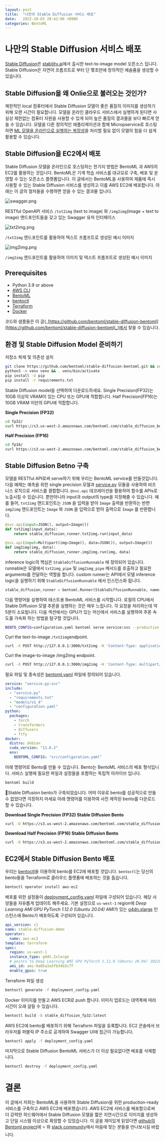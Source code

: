 ```yaml
---
layout: post
title:  "나만의 Stable Diffusion 서비스 배포"
date:   2022-10-03 20:42:00 +0900
categories: BentoML
---
```


# 나만의 Stable Diffusion 서비스 배포

[Stable Diffusion](https://stability.ai/blog/stable-diffusion-public-release)은 [stability.ai](http://stability.ai/)에서 출시한 text-to-image model 오픈소스 입니다. Stable Diffusion은 자연어 프롬프트로 부터 단 몇초만에 창의적인 예술품을 생성할 수 있습니다.

## Stable Diffusion을 왜 Onlie으로 불러오는 것인가?

제한적인 local 컴퓨터에서 Stable Diffusion 모델이 좋은 품질의 이미지를 생성하기 위해 오랜 시간이 필요합니다. 모델을 온라인 클라우드 서비스에서 실행하게 된다면 사실상 제한없는 컴퓨터 자원을 사용할 수 있게 되어 높은 품질의 결과물을 보다 빠르게 얻을 수 있습니다. 모델을 다른 창의적인 애플리케이션과 함께 Micropservice로 호스팅하면 [ML 모델을 온라인으로 실행하는 복잡성](https://modelserving.com/blog/why-do-people-say-its-so-hard-to-deploy-a-ml-model-to-production)을 처리할 필요 없이 모델의 힘을 더 쉽게 활용할 수 있습니다.

## Stable Diffusion을 EC2에서 배포

Stable Diffusion 모델을 온라인으로 호스팅하는 한가지 방법은 BentoML 과 AWS의 EC2를 활용하는 것입니다. BentoML은 기계 학습 서비스를 대규모로 구축, 배포 및 운영할 수 있는 오픈소스 플랫폼입니다. 이 글에서는 BentoML을 사용하여 제품에 즉시 사용할 수 있는 Stable Diffusion 서비스를 생성하고 이를 AWS EC2에 배포합니다. 아래는 이 글의 절차들을 수행하면 얻을 수 있는 결과물 입니다.

![swagger.png](/assets/images/stable_diffusion/swagger.png)

RESTful OpenAPI 서비스 `/txt2img` (text to image) 와 `/img2img`(image + text to image) 앤드포인트들을 갖고 있는 Swagger 유저 인터페이스

![txt2img.png](/assets/images/stable_diffusion/txt2img.png)

`/txt2img` 엔드포인트를 활용하여 텍스트 프롬프트로 생성된 예시 이미지

![img2img.png](/assets/images/stable_diffusion/img2img.png)

`/img2img` 엔드포인트를 활용하여 이미지 및 텍스트 프롬프트로 생성된 예시 이미지

## **Prerequisites**

- Python 3.9 or above
- [AWS CLI](https://docs.aws.amazon.com/cli/latest/userguide/getting-started-install.html)
- [BentoML](https://docs.bentoml.org/en/latest/installation.html)
- [bentoctl](https://github.com/bentoml/bentoctl#installation)
- [Terraform](https://learn.hashicorp.com/tutorials/terraform/install-cli)
- [Docker](http://docs.docker.com/install)

코드와 샘플들은 이 글(_[https://github.com/bentoml/stable-diffusion-bentoml](https://github.com/bentoml/stable-diffusion-bentoml)_)에서 찾을 수 있습니다.

## 환경 및 Stable Diffusion Model 준비하기

저장소 복제 및 의존성 설치

```bash
git clone https://github.com/bentoml/stable-diffusion-bentoml.git && cd stable-diffusion-bentoml
python3 -m venv venv && . venv/bin/activate
pip install -U pip
pip install -r requirements.txt
```

Stable Diffusion model을 선택하여 다운로드하세요. Single Precision(FP32)는 10GB 이상의 VRAM이 있는 CPU 또는 GPU에 적합합니다. Half Precision(FP16)는 10GB VRAM 미만의 GPU에 적합합니다.

**Single Precision (FP32)**

```bash
cd fp32/
curl https://s3.us-west-2.amazonaws.com/bentoml.com/stable_diffusion_bentoml/sd_model_v1_4.tgz | tar zxf - -C models/
```

**Half Precision (FP16)**

```bash
cd fp16/
curl https://s3.us-west-2.amazonaws.com/bentoml.com/stable_diffusion_bentoml/sd_model_v1_4_fp16.tgz | tar zxf - -C models/
```

## Stable Diffusion Betno 구축

모델을 RESTful API로써 serve하기 위해 우리는 BentoML service를 만들것입니다. 다음 예제는 예측을 위한 single precision 모델과 [service.py](https://github.com/bentoml/stable-diffusion-bentoml/blob/main/fp32/service.py) 모듈을 사용하여 비즈니스 로직으로 서비스를 결합합니다. `@svc.api` 데코레이션을 활용하여 함수를 APIs로 노출시킬 수 있습니다. 뿐만아니라 input과 output의 type을 지정해줄 수 있습니다. 예를 들어, `txt2img` 앤드포인트는 `JSON` 을 입력을 받아 `Image` 출력을 반환하는 반면 `img2img` 앤드포인트는 `Image` 와 `JSON` 을 입력으로 받아 출력으로 `Image` 를 반환합니다.

```python
@svc.api(input=JSON(), output=Image())
def txt2img(input_data):
    return stable_diffusion_runner.txt2img.run(input_data)

@svc.api(input=Multipart(img=Image(), data=JSON()), output=Image())
def img2img(img, data):
    return stable_diffusion_runner.img2img.run(img, data)
```

inference logic의 핵심은 `StableDiffusionRunnable` 에 정의되어 있습니다. runnable은 모델에서 `txt2img_pipe` 및 `img2img_pipe` 메서드를 호출하고 필요한 arguments를 전달하는 역할을 합니다. custom runner는 API에서 모델 inference logic을 실행하기 위해 `StableDiffusionRunnable` 에서 인스턴스화 됩니다.

```python
stable_diffusion_runner = bentoml.Runner(StableDiffusionRunnable, name='stable_diffusion_runner', max_batch_size=10)
```

다음 명령어을 실행하여 테스트용 BentoML 서비스를 시작합니다. 로컬의 CPU에서 Stable Diffusion 모델 추론을 실행하는 것은 매우 느립니다. 각 요청을 처리하는데 약 5분이 소요됩니다. 다음 섹션에서는 GPU가 있는 머신에서 서비스를 실행하여 추론 속도를 가속화 하는 방법을 탐구할 것입니다.

```bash
BENTO_CONFIG=configuration.yaml bentoml serve service:svc --production
```

Curl the text-to-image `/txt2img`endpoint.

```bash
curl -X POST http://127.0.0.1:3000/txt2img -H 'Content-Type: application/json' -d "{\"prompt\":\"View of a cyberpunk city\"}" --output output.jpg
```

Curl the image-to-image /img2img endpoint.

```bash
curl -X POST http://127.0.0.1:3000/img2img -H 'Content-Type: multipart/form-data' -F img="@input.jpg" -F data="{\"prompt\":\"View of a cyberpunk city\"}" --output output.jpg
```

필요 파일 및 종속성은 [bentoml.yaml](https://github.com/bentoml/stable-diffusion-bentoml/blob/main/fp32/bentofile.yaml) 파일에 정의되어 있습니다.

```yaml
service: "service.py:svc"
include:
  - "service.py"
  - "requirements.txt"
  - "models/v1_4"
  - "configuration.yaml"
python:
  packages:
    - torch
    - transformers
    - diffusers
    - ftfy
docker:
  distro: debian
  cuda_version: "11.6.2"
  env:
    BENTOML_CONFIG: "src/configuration.yaml"
```

아래 명령어로 Bento를 만들 수 있습니다. Bento는 BentoML 서비스의 배포 형식입니다. 서비스 실행에 필요한 파일과 설정들을 포함하는 독립적 아카이브 입니다.

```bash
bentoml build
```

🎉Stable Diffusion bento가 구축되었습니다. 어떠 이유로 bento를 성공적으로 만들 수 없었다면 걱정하지 마세요 아래 명령어를 이용하여 사전 제작된 bento를 다운로드 할 수 있습니다.

**Download Single Precision (FP32) Stable Diffusion Bento**

```bash
curl -O https://s3.us-west-2.amazonaws.com/bentoml.com/stable_diffusion_bentoml/sd_fp32.bento && bentoml import ./sd_fp32.bento
```

**Download Half Precision (FP16) Stable Diffusion Bento**

```bash
curl -O https://s3.us-west-2.amazonaws.com/bentoml.com/stable_diffusion_bentoml/sd_fp16.bento && bentoml import ./sd_fp16.bento
```

## EC2에서 Stable Diffusion Bento 배포

우리는 [bentoctl](https://github.com/bentoml/bentoctl)을 이용하여 bento를 EC2에 배포할 것입니다. `bentoctl`는 당신의 bento들을 Terraform로 클라우드 플랫폼에 배포하는 것을 돕습니다.

```bash
bentoctl operator install aws-ec2
```

배포를 위한 설정들이 [deployment_config.yaml](https://github.com/bentoml/stable-diffusion-bentoml/blob/main/bentoctl/deployment_config.yaml) 파일에 구성되어 있습니다. 해당 사양들을 자유롭게 업데이트 해주세요. 기본 설정으로 `us-west-1` region에 *Deep Learning AMI GPU PyTorch 1.12.0 (Ubuntu 20.04) AMI*가 있는 [g4dn.xlarge](https://aws.amazon.com/ec2/instance-types/g4/) 인스턴스에 Bento가 배포하도록 구성되어 있습니다.

```yaml
api_version: v1
name: stable-diffusion-demo
operator:
  name: aws-ec2
template: terraform
spec:
  region: us-west-1
  instance_type: g4dn.2xlarge
  # points to Deep Learning AMI GPU PyTorch 1.12.0 (Ubuntu 20.04) 20220913 AMI
  ami_id: ami-0a85a3a3fb34b3c7f
  enable_gpus: true
```

Terraform 파일 생성

```bash
bentoctl generate -f deployment_config.yaml
```

Docker 이미지를 만들고 AWS ECR로 push 합니다. 이미지 업로드는 대역폭에 따라 시간이 오래 걸릴 수 있습니다.

```bash
bentoctl build -b stable_diffusion_fp32:latest
```

AWS EC2에 bento를 배포하기 위해 Terraform 파일을 등록합니다. EC2 콘솔에서 브라우저를 퍼블릭 IP 주소로 공개하여 Swagger UI에 접근이 가능합니다.

```bash
bentoctl apply -f deployment_config.yaml
```

마지막으로 Stable Diffusion BentoML 서비스가 더 이상 필요없다면 배포를 삭제합니다.

```bash
bentoctl destroy -f deployment_config.yaml
```

# 결론

이 글에서 저희는 BentoML을 사용하여 Stable Diffusion을 위한 production-ready 서비스를 구축하고 AWS EC2에 배포했습니다. AWS EC2에 서비스를 배포함으로써 더 강력한 하드웨어에서 Stable Diffusion 모델을 짧은 지연시간으로 이미지를 생성하고 단일 시스템 이상으로 확장할 수 있었습니다. 이 글을 재미있게 읽었다면 [github의 Bentoml project](https://github.com/bentoml/BentoML)에 ⭐ 와 [slack community](https://l.bentoml.com/join-slack)에서 마음에 맞는 분들을 만나보시길 바랍니다.

